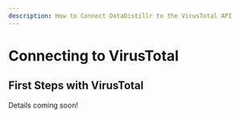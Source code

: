 ```yaml
---
description: How to Connect DataDistillr to the VirusTotal API
---
```


# Connecting to VirusTotal

## First Steps with VirusTotal

Details coming soon!